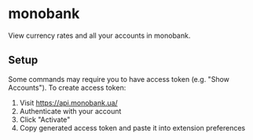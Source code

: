# monobank

View currency rates and all your accounts in monobank.

## Setup

Some commands may require you to have access token (e.g. "Show Accounts"). To create access token:

1. Visit https://api.monobank.ua/
2. Authenticate with your account
3. Click "Activate"
4. Copy generated access token and paste it into extension preferences
